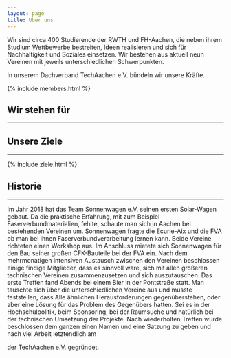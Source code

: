 ```yaml
---
layout: page
title: Über uns
---
```


<!-- ![Gruppenfoto](img/techaachen-1920.jpg) -->

Wir sind circa 400 Studierende der RWTH und FH-Aachen, die neben ihrem Studium Wettbewerbe bestreiten, Ideen realisieren und sich für Nachhaltigkeit und Soziales einsetzen.
Wir bestehen aus aktuell neun Vereinen mit jeweils unterschiedlichen Schwerpunkten.

In unserem Dachverband TechAachen e.V. bündeln wir unsere Kräfte.

{% include members.html %}

## Wir stehen für
***

## Unsere Ziele
***
{% include ziele.html %}

## Historie
***
Im Jahr 2018 hat das Team Sonnenwagen e.V. seinen ersten Solar-Wagen gebaut.
Da die praktische Erfahrung, mit zum Beispiel Faserverbundmaterialien, fehlte,
schaute man sich in Aachen bei bestehenden Vereinen um. Sonnenwagen fragte die Ecurie-Aix und die FVA ob man bei ihnen Faserverbundverarbeitung lernen kann. Beide Vereine richteten einen Workshop aus. Im Anschluss mietete sich Sonnenwagen für den Bau seiner großen CFK-Bauteile bei der FVA ein. Nach dem mehrmonatigen intensiven Austausch zwischen den Vereinen beschlossen einige findige Mitglieder, dass es sinnvoll wäre, sich mit allen größeren technischen Vereinen zusammenzusetzen und sich auszutauschen. Das erste Treffen fand Abends bei einem Bier in der Pontstraße statt. Man tauschte sich über die unterschiedlichen Vereine aus und musste feststellen, dass Alle ähnlichen Herausforderungen gegenüberstehen, oder aber eine Lösung für das Problem des Gegenübers hatten. Sei es in der Hochschulpolitik, beim Sponsoring, bei der Raumsuche und natürlich bei der technischen Umsetzung der Projekte.
Nach wiederholten Treffen wurde beschlossen dem ganzen einen Namen und eine Satzung zu geben und nach viel Arbeit letztendlich am
<!-- Datum einfügen -->
der TechAachen e.V. gegründet.
<!-- Bild Gründungsversammlung einfügen! -->
